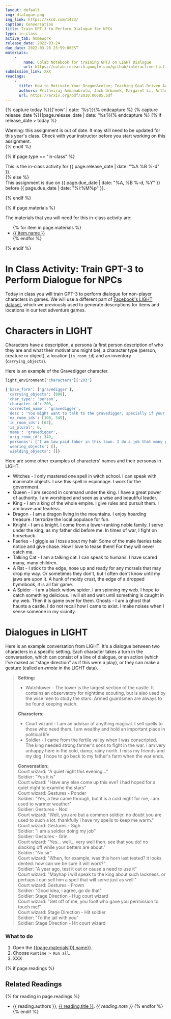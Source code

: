 ```yaml
---
layout: default
img: dialogue.png
img_link: https://xkcd.com/1423/
caption: Conversation 
title: Train GPT-3 to Perform Dialogue for NPCs
type: in-class
active_tab: homework
release_date: 2022-03-24
due_date: 2022-03-28 23:59:00EST
materials:
    - 
        name: Colab Notebook for training GPT3 on LIGHT Dialogue
        url: https://colab.research.google.com/github/interactive-fiction-class/interactive-fiction-class.github.io/blob/master/in_class_activities/dialogue/Fine-Tune_OpenAI_on_LIGHT_Dialogues.ipynb
submission_link: XXX
readings:
    -
      title: How to Motivate Your Dragon&colon; Teaching Goal-Driven Agents to Speak and Act in Fantasy Worlds
      authors: Prithviraj Ammanabrolu, Jack Urbanek, Margaret Li, Arthur Szlam, Tim Rocktäschel, Jason Weston
      url: https://arxiv.org/pdf/2010.00685.pdf
---
```


<!-- Check whether the assignment is ready to release -->
{% capture today %}{{'now' | date: '%s'}}{% endcapture %}
{% capture release_date %}{{page.release_date | date: '%s'}}{% endcapture %}
{% if release_date > today %} 
<div class="alert alert-danger">
Warning: this assignment is out of date.  It may still need to be updated for this year's class.  Check with your instructor before you start working on this assignment.
</div>
{% endif %}
<!-- End of check whether the assignment is up to date -->



{% if page.type == "in-class" %}
<!-- In class activity -->
<div class="alert alert-info">
This is the in-class activity for {{ page.release_date | date: "%A %B %-d" }}.
</div>
{% else %}
<!-- Homework assignment -->
<div class="alert alert-info">
This assignment is due on {{ page.due_date | date: "%A, %B %-d, %Y" }} before {{ page.due_date | date: "%I:%M%p" }}. 
</div>

{% endif %}

{% if page.materials %}
<div class="alert alert-info">
The materials that you will need for this in-class activity are:
<ul>
{% for item in page.materials %}
<li><a href="{{item.url}}">{{ item.name }}</a></li>
{% endfor %}
</ul>
</div>
{% endif %}



In Class Activity: Train GPT-3 to Perform Dialogue for NPCs
=============================================================

Today in class you will train GPT-3 to perform dialogue for non-player characters in games.  We will use a different part of [Facebook's LIGHT dataset](https://parl.ai/projects/light/), which we previously used to generate descriptions for items and locations in our text adventure games.  


# Characters in LIGHT 


Characters have a description, a persona (a first person description of who they are and what their motivations might be), a character type (person, creature or object), a location (```in_room_id```) and an inventory (```carrying_objects```).

Here is an example of the Gravedigger character.
```python
light_environment['characters']['203']

{'base_form': ['gravedigger'],
 'carrying_objects': [890],
 'char_type': 'person',
 'character_id': 203,
 'corrected_name': 'gravedigger',
 'desc': 'You might want to talk to the gravedigger, specially if your looking for a friend, he might be odd but you will find a friend in him.',
 'ex_room_ids': [100, 349],
 'in_room_ids': [62],
 'is_plural': 0,
 'name': 'gravedigger',
 'orig_room_id': 349,
 'personas': ["I am low paid labor in this town. I do a job that many people shun because of my contact with death. I am very lonely and wish I had someone to talk to who isn't dead."],
 'wearing_objects': [],
 'wielding_objects': []}
 ```
 
Here are some other examples of characters' names and their personas in LIGHT.

* Witches - I only mastered one spell in witch school. I can speak with inanimate objects. I use this spell in espionage. I work for the government.
* Queen - I am second in command under the king. I have a great power of authority. I am worshiped and seen as a wise and beautiful leader.
* King - I am a king of the whole empire. I give rules and pursuit them. I am brave and fearless.
* Dragon - I am a dragon living in the mountains. I enjoy hoarding treasure. I terrorize the local populace for fun.
* Knight - I am a knight. I come from a lower-ranking noble family. I serve under the king, as my father did before me. In times of war, I fight on horseback.
* Faeries - I giggle as I toss about my hair.  Some of the male faeries take notice and give chase.  How I love to tease them!  For they will never catch me.
* Talking Cat - I am a talking cat. I can speak to humans. I have scared many, many children.
* A Rat - I stick to the edge, nose up and ready for any morsels that may drop my way. Or sometimes they don't, but I often don't know until my jaws are upon it. A hunk of moldy crust, the edge of a dropped hymnbook, it is all fair game.
* A Spider - I am a black widow spider.  I am spinning my web.  I hope to catch something delicious.  I will sit and wait until something is caught in my web.  Then it is game over for them.
Ghosts - I am a ghost that haunts a castle. I do not recall how I came to exist. I make noises when I sense someone in my vicinity.

# Dialogues in LIGHT

Here is an example conversation from LIGHT.  It's a dialogue between two characters in a specific setting.  Each character takes a turn in the conversation, which can consist of a line of dialogue, or an action (which I've maked as "stage direction" as if this were a play), or they can make a gesture (called an *emote* in the LIGHT data).

> **Setting:**
> * Watchtower - The tower is the largest section of the castle. It contains an observatory for nighttime scouting, but is also used by the wise men to study the stars. Armed guardsmen are always to be found keeping watch. 
>
> **Characters:**
> * Court wizard - I am an advisor of anything magical. I sell spells to those who need them. I am wealthy and hold an important place in political life
> * Soldier - I came from the fertile valley when I was conscripted. The king needed strong farmer's sons to fight in the war. I am very unhappy here in the cold, damp, rainy north. I miss my friends and my dog. I hope to go back to my father's farm when the war ends.
>  
> **Conversation:** <br />
> Court wizard: "A quiet night this evening..." <br />
> Soldier: "Yes it is" <br />
> Court wizard: "Have any else come up this eve? i had hoped for a quiet night to examine the stars" <br />
> Court wizard: Gestures - Ponder <br />
> Soldier: "Yes, a few came through, but it is a cold night for me, i am used to warmer weather" <br />
> Soldier: Gestures - Nod <br />
> Court wizard: "Well, you are but a common soldier.  no doubt you are used to such a lot.  thankfully i have my spells to keep me warm." <br />
> Court wizard: Gestures - Sigh <br />
> Soldier: "I am a soldier doing my job" <br />
> Soldier: Gestures - Grin <br />
> Court wizard: "Yes... well... very well then.  see that you do!  no slacking off while your betters are about." <br />
> Soldier: "No sir" <br />
> Court wizard: "When, for example, was this horn last tested?  it looks dented.  how can we be sure it will work?" <br />
> Soldier: "A year ago, test it out or cause a need to use it" <br />
> Court wizard: "Mayhap i will speak to the king about such lackness.  or perhaps i can sell him a spell that will serve just as well." <br />
> Court wizard: Gestures - Frown <br />
> Soldier: "Good idea, i agree, go do that" <br />
> Soldier: Stage Direction - Hug court wizard <br />
> Court wizard: "Get off of me, you fool!  who gave you permission to touch me!" <br />
> Court wizard: Stage Direction - Hit soldier <br />
> Soldier: "To the jail with you" <br />
> Soldier: Stage Direction - Hit court wizard <br />


### What to do

1. Open the [{{page.materials[0].name}}]({{page.materials[0].url}}).
2. Choose `Runtime > Run all`.
3. XXX


{% if page.readings %} 
## Related Readings
{% for reading in page.readings %}
* {{ reading.authors }}, <a href="{{ reading.url }}">{{ reading.title }}</a>.  <i>{{ reading.note }}</i>
{% endfor %}
{% endif %}

